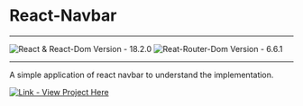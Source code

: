 # React-Navbar
<hr>

![React & React-Dom Version - 18.2.0](https://img.shields.io/static/v1?label=React+%26+React-Dom+Version&message=18.2.0&color=blue&style=for-the-badge) ![Reat-Router-Dom Version - 6.6.1](https://img.shields.io/static/v1?label=Reat-Router-Dom+Version&message=6.6.1&color=blue&style=for-the-badge)

<hr>

A simple application of react navbar to understand the implementation.

[![Link - View Project Here](https://img.shields.io/static/v1?label=Link&message=View+Project+Here&color=ffff35&style=for-the-badge)](https://react-navbar-routers.netlify.app/)
